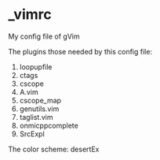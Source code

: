 _vimrc
======

My config file of gVim

The plugins those needed by this config file:
1. loopupfile
2. ctags
3. cscope
4. A.vim
5. cscope_map
6. genutils.vim
7. taglist.vim
8. onmicppcomplete
9. SrcExpl


The color scheme:
desertEx
